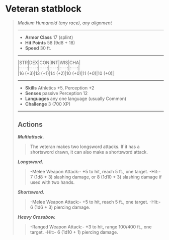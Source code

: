 # Veteran statblock

> *Medium Humanoid (any race), any alignment*
>
> ______________________________________________________________________
>
> - **Armor Class** 17 (splint)
> - **Hit Points** 58 (9d8 + 18)
> - **Speed** 30 ft.
>
> ______________________________________________________________________
>
> |STR|DEX|CON|INT|WIS|CHA|\
> |:---:|:---:|:---:|:---:|:---:|:---:|\
> |16 (+3)|13 (+1)|14 (+2)|10 (+0)|11 (+0)|10 (+0)|
>
> ______________________________________________________________________
>
> - **Skills** Athletics +5, Perception +2
> - **Senses** passive Perception 12
> - **Languages** any one language (usually Common)
> - **Challenge** 3 (700 XP)
>
> ______________________________________________________________________
>
> ## Actions
>
> ***Multiattack.***
>> The veteran makes two longsword attacks. If it has a shortsword drawn,
>> it can also make a shortsword attack.
>
> ***Longsword.***
> > -Melee Weapon Attack:- +5 to hit, reach 5 ft., one target.
>> -Hit:- 7 (1d8 + 3) slashing damage, or 8 (1d10 + 3)
>> slashing damage if used with two hands.
>
> ***Shortsword.***
>> -Melee Weapon Attack:- +5 to hit, reach 5 ft., one target.
>> -Hit:- 6 (1d6 + 3) piercing damage.
>
> ***Heavy Crossbow.***
> > -Ranged Weapon Attack:- +3 to hit, range 100/400 ft., one target.
> > -Hit:- 6 (1d10 + 1) piercing damage.
